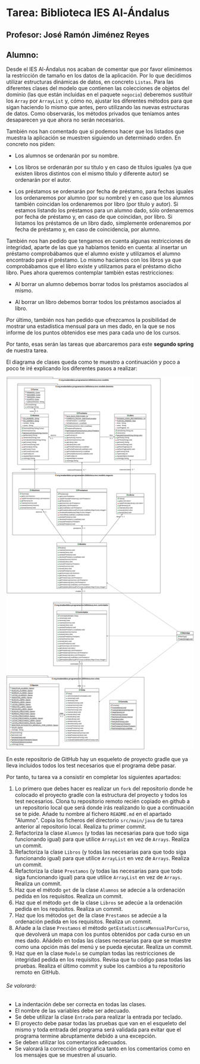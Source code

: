 # Tarea: Biblioteca IES Al-Ándalus
## Profesor: José Ramón Jiménez Reyes
## Alumno:

Desde el IES Al-Ándalus nos acaban de comentar que por favor eliminemos la restricción de tamaño en los datos de la aplicación. Por lo que decidimos utilizar estructuras dinámicas de datos, en concreto `Listas`. Para las diferentes clases del modelo que contienen las colecciones de objetos del dominio (las que están incluidas en el paquete `negocio`) deberemos sustituir los `Array` por `ArrayList` y, cómo no, ajustar los diferentes métodos para que sigan haciendo lo mismo que antes, pero utilizando las nuevas estructuras de datos. Como observarás, los métodos privados que teníamos antes desaparecen ya que ahora no serán necesarios.

También nos han comentado que si podemos hacer que los listados que muestra la aplicación se muestren siguiendo un determinado orden. En concreto nos piden:

- Los alumnos se ordenarán por su nombre.

- Los libros se ordenarán por su título y en caso de títulos iguales (ya que existen libros distintos con el mismo título y diferente autor) se ordenarán por el autor.

- Los préstamos se ordenarán por fecha de préstamo, para fechas iguales los ordenaremos por alumno (por su nombre) y en caso que los alumnos también coincidan los ordenaremos por libro (por título y autor). Si estamos listando los préstamos para un alumno dado, sólo ordenaremos por fecha de préstamo y, en caso de que coincidan, por libro. Si listamos los préstamos de un libro dado, simplemente ordenaremos por fecha de préstamo y, en caso de coincidencia, por alumno.

También nos han pedido que tengamos en cuenta algunas restricciones de integridad, aparte de las que ya habíamos tenido en cuenta: al insertar un préstamo comprobábamos que el alumno existe y utilizamos el alumno encontrado para el préstamo. Lo mismo hacíamos con los libros ya que comprobábamos que el libro existe y utilizamos para el préstamo dicho libro. Pues ahora queremos contemplar también estas restricciones:

- Al borrar un alumno debemos borrar todos los préstamos asociados al mismo.

- Al borrar un libro debemos borrar todos los préstamos asociados al libro.

Por último, también nos han pedido que ofrezcamos la posibilidad de mostrar una estadística mensual para un mes dado, en la que se nos informe de los puntos obtenidos ese mes para cada uno de los cursos.

Por tanto, esas serán las tareas que abarcaremos para este **segundo spring** de nuestra tarea.

El diagrama de clases queda como te muestro a continuación y poco a poco te iré explicando los diferentes pasos a realizar:

![Diagrama de clases para tutorias](src/main/resources/biblioteca.png)

En este repositorio de GitHub hay un esqueleto de proyecto gradle que ya lleva incluidos todos los test necesarios que el programa debe pasar.

Por tanto, tu tarea va a consistir en completar los siguientes apartados:

1. Lo primero que debes hacer es realizar un `fork` del repositorio donde he colocado el proyecto gradle con la estructura del proyecto y todos los test necesarios. Clona tu repositorio remoto recién copiado en github a un repositorio local que será donde irás realizando lo que a continuación se te pide. Añade tu nombre al fichero `README.md` en el apartado "Alumno". Copia los ficheros del directorio `src/main/java` de tu tarea anterior al repositorio local. Realiza tu primer commit.
2. Refactoriza la clase `Alumnos` (y todas las necesarias para que todo siga funcionando igual) para que utilice `ArrayList` en vez de `Arrays`. Realiza un commit.
3. Refactoriza la clase `Libros` (y todas las necesarias para que todo siga funcionando igual) para que utilice `ArrayList` en vez de `Arrays`. Realiza un commit.
4. Refactoriza la clase `Prestamos` (y todas las necesarias para que todo siga funcionando igual) para que utilice `ArrayList` en vez de `Arrays`. Realiza un commit.
5. Haz que el método `get` de la clase `Alumnos`  se adecúe a la ordenación pedida en los requisitos. Realiza un commit.
6. Haz que el método `get` de la clase `Libros` se adecúe a la ordenación pedida en los requisitos. Realiza un commit.
7. Haz que los métodos `get` de la clase `Prestamos` se adecúe a la ordenación pedida en los requisitos. Realiza un commit.
8. Añade a la clase `Prestamos` el método `getEstadistiscaMensualPorCurso`, que devolverá un mapa con los puntos obtenidos por cada curso en un mes dado. Añádelo en todas las clases necesarias para que se muestre como una opción más del menú y se pueda ejecutar. Realiza un commit.
9. Haz que en la clase `Modelo` se cumplan todas las restricciones de integridad pedida en los requisitos. Revisa que tu código pasa todas las pruebas. Realiza el último commit y sube los cambios a tu repositorio remoto en GitHub.



###### Se valorará:
- La indentación debe ser correcta en todas las clases.
- El nombre de las variables debe ser adecuado.
- Se debe utilizar la clase `Entrada` para realizar la entrada por teclado.
- El proyecto debe pasar todas las pruebas que van en el esqueleto del mismo y toda entrada del programa será validada para evitar que el programa termine abruptamente debido a una excepción.
- Se deben utilizar los comentarios adecuados.
- Se valorará la corrección ortográfica tanto en los comentarios como en los mensajes que se muestren al usuario.

